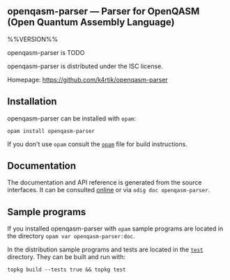openqasm-parser — Parser for OpenQASM (Open Quantum Assembly Language)
-------------------------------------------------------------------------------
%%VERSION%%

openqasm-parser is TODO

openqasm-parser is distributed under the ISC license.

Homepage: https://github.com/k4rtik/openqasm-parser  

## Installation

openqasm-parser can be installed with `opam`:

    opam install openqasm-parser

If you don't use `opam` consult the [`opam`](opam) file for build
instructions.

## Documentation

The documentation and API reference is generated from the source
interfaces. It can be consulted [online][doc] or via `odig doc
openqasm-parser`.

[doc]: http://ks.cs.uchicago.edu//openqasm-parser/doc

## Sample programs

If you installed openqasm-parser with `opam` sample programs are located in
the directory `opam var openqasm-parser:doc`.

In the distribution sample programs and tests are located in the
[`test`](test) directory. They can be built and run
with:

    topkg build --tests true && topkg test
